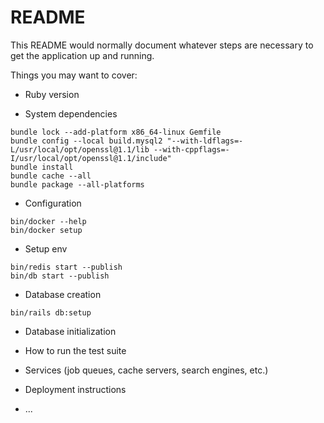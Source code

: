 # README

This README would normally document whatever steps are necessary to get the
application up and running.

Things you may want to cover:

* Ruby version

* System dependencies

```
bundle lock --add-platform x86_64-linux Gemfile
bundle config --local build.mysql2 "--with-ldflags=-L/usr/local/opt/openssl@1.1/lib --with-cppflags=-I/usr/local/opt/openssl@1.1/include"
bundle install
bundle cache --all
bundle package --all-platforms
```

* Configuration

```
bin/docker --help
bin/docker setup
```

* Setup env

```
bin/redis start --publish
bin/db start --publish
 ```

* Database creation

```
bin/rails db:setup
```

* Database initialization

* How to run the test suite

* Services (job queues, cache servers, search engines, etc.)

* Deployment instructions

* ...
